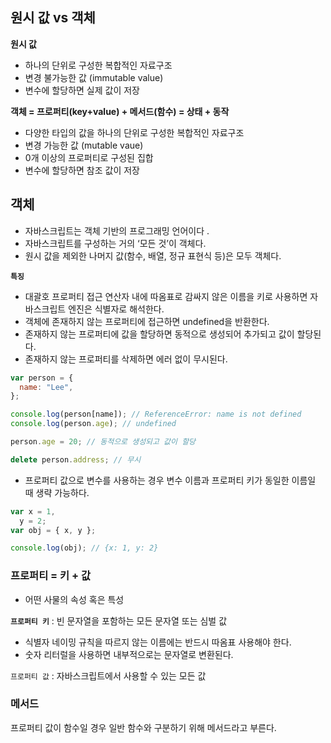 ## 원시 값 vs 객체

**원시 값**

- 하나의 단위로 구성한 복합적인 자료구조
- 변경 불가능한 값 (immutable value)
- 변수에 할당하면 실제 값이 저장

**객체 = 프로퍼티(key+value) + 메서드(함수) = 상태 + 동작**

- 다양한 타입의 값을 하나의 단위로 구성한 복합적인 자료구조
- 변경 가능한 값 (mutable vaue)
- 0개 이상의 프로퍼티로 구성된 집합
- 변수에 할당하면 참조 값이 저장

## 객체

- 자바스크립트는 객체 기반의 프로그래밍 언어이다 .
- 자바스크립트를 구성하는 거의 ‘모든 것’이 객체다.
- 원시 값을 제외한 나머지 값(함수, 배열, 정규 표현식 등)은 모두 객체다.

**`특징`**

- 대괄호 프로퍼티 접근 연산자 내에 따옴표로 감싸지 않은 이름을 키로 사용하면 자바스크립트 엔진은 식별자로 해석한다.
- 객체에 존재하지 않는 프로퍼티에 접근하면 undefined을 반환한다.
- 존재하지 않는 프로퍼티에 값을 할당하면 동적으로 생성되어 추가되고 값이 할당된다.
- 존재하지 않는 프로퍼티를 삭제하면 에러 없이 무시된다.

```jsx
var person = {
  name: "Lee",
};

console.log(person[name]); // ReferenceError: name is not defined
console.log(person.age); // undefined

person.age = 20; // 동적으로 생성되고 값이 할당

delete person.address; // 무시
```

- 프로퍼티 값으로 변수를 사용하는 경우 변수 이름과 프로퍼티 키가 동일한 이름일 때 생략 가능하다.

```jsx
var x = 1,
  y = 2;
var obj = { x, y };

console.log(obj); // {x: 1, y: 2}
```

### 프로퍼티 = 키 + 값

- 어떤 사물의 속성 혹은 특성

**`프로퍼티 키`** : 빈 문자열을 포함하는 모든 문자열 또는 심벌 값

- 식별자 네이밍 규칙을 따르지 않는 이름에는 반드시 따옴표 사용해야 한다.
- 숫자 리터럴을 사용하면 내부적으로는 문자열로 변환된다.

`프로퍼티 값` : 자바스크립트에서 사용할 수 있는 모든 값

### 메서드

프로퍼티 값이 함수일 경우 일반 함수와 구분하기 위해 메서드라고 부른다.
